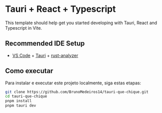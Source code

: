# Tauri + React + Typescript

This template should help get you started developing with Tauri, React and Typescript in Vite.

## Recommended IDE Setup

- [VS Code](https://code.visualstudio.com/) + [Tauri](https://marketplace.visualstudio.com/items?itemName=tauri-apps.tauri-vscode) + [rust-analyzer](https://marketplace.visualstudio.com/items?itemName=rust-lang.rust-analyzer)

## Como executar

Para instalar e executar este projeto localmente, siga estas etapas:

```bash
git clone https://github.com/BrunoMedeiros14/tauri-que-chique.git
cd tauri-que-chique
pnpm install
pnpm tauri dev
```
